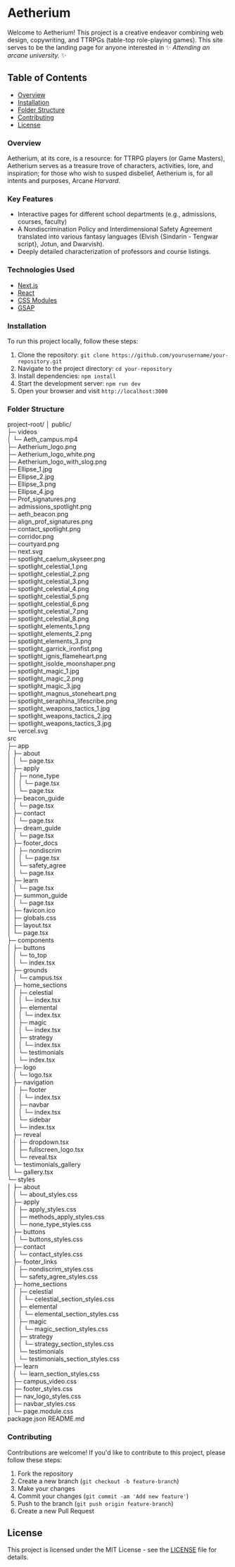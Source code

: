 # Aetherium
Welcome to Aetherium! This project is a creative endeavor combining web design, copywriting, and TTRPGs (table-top role-playing games). This site serves to be the landing page for anyone interested in &#10024; *Attending an arcane university.* &#10024;

## Table of Contents

- [Overview](#overview)
- [Installation](#installation)
- [Folder Structure](#folder-structure)
- [Contributing](#contributing)
- [License](#license)

### Overview
Aetherium, at its core, is a resource: for TTRPG players (or Game Masters), Aetherium serves as a treasure trove of characters, activities, lore, and inspiration; for those who wish to susped disbelief, Aetherium is, for all intents and purposes, Arcane *Harvard*.

### Key Features

- Interactive pages for different school departments (e.g., admissions, courses, faculty)
- A Nondiscrimination Policy and Interdimensional Safety Agreement translated into various fantasy languages (Elvish {Sindarin - Tengwar script}, Jotun, and Dwarvish).
- Deeply detailed characterization of professors and course listings.

### Technologies Used
- [Next.js](https://nextjs.org/)
- [React](https://reactjs.org/)
- [CSS Modules](https://github.com/css-modules/css-modules)
- [GSAP](https://greensock.com/gsap/)

### Installation

To run this project locally, follow these steps:

1. Clone the repository: `git clone https://github.com/yourusername/your-repository.git`
2. Navigate to the project directory: `cd your-repository`
3. Install dependencies: `npm install`
4. Start the development server: `npm run dev`
5. Open your browser and visit `http://localhost:3000`

### Folder Structure
project-root/
│
public/                                
├─ videos                              
│  └─ Aeth_campus.mp4                  
├─ Aetherium_logo.png                  
├─ Aetherium_logo_white.png            
├─ Aetherium_logo_with_slog.png        
├─ Ellipse_1.jpg                       
├─ Ellipse_2.jpg                       
├─ Ellipse_3.png                       
├─ Ellipse_4.jpg                       
├─ Prof_signatures.png                 
├─ admissions_spotlight.png            
├─ aeth_beacon.png                     
├─ align_prof_signatures.png           
├─ contact_spotlight.png               
├─ corridor.png                        
├─ courtyard.png                       
├─ next.svg                            
├─ spotlight_caelum_skyseer.png        
├─ spotlight_celestial_1.png           
├─ spotlight_celestial_2.png           
├─ spotlight_celestial_3.png           
├─ spotlight_celestial_4.png           
├─ spotlight_celestial_5.png           
├─ spotlight_celestial_6.png           
├─ spotlight_celestial_7.png           
├─ spotlight_celestial_8.png           
├─ spotlight_elements_1.png            
├─ spotlight_elements_2.png            
├─ spotlight_elements_3.png            
├─ spotlight_garrick_ironfist.png      
├─ spotlight_ignis_flameheart.png      
├─ spotlight_isolde_moonshaper.png     
├─ spotlight_magic_1.jpg               
├─ spotlight_magic_2.png               
├─ spotlight_magic_3.jpg               
├─ spotlight_magnus_stoneheart.png     
├─ spotlight_seraphina_lifescribe.png  
├─ spotlight_weapons_tactics_1.jpg     
├─ spotlight_weapons_tactics_2.jpg     
├─ spotlight_weapons_tactics_3.jpg     
└─ vercel.svg                          
src                                          
├─ app                                       
│  ├─ about                                  
│  │  └─ page.tsx                            
│  ├─ apply                                  
│  │  ├─ none_type                           
│  │  │  └─ page.tsx                         
│  │  └─ page.tsx                            
│  ├─ beacon_guide                           
│  │  └─ page.tsx                            
│  ├─ contact                                
│  │  └─ page.tsx                            
│  ├─ dream_guide                            
│  │  └─ page.tsx                            
│  ├─ footer_docs                            
│  │  ├─ nondiscrim                          
│  │  │  └─ page.tsx                         
│  │  └─ safety_agree                        
│  │     └─ page.tsx                         
│  ├─ learn                                  
│  │  └─ page.tsx                            
│  ├─ summon_guide                           
│  │  └─ page.tsx                            
│  ├─ favicon.ico                            
│  ├─ globals.css                            
│  ├─ layout.tsx                             
│  └─ page.tsx                               
├─ components                                
│  ├─ buttons                                
│  │  └─ to_top                              
│  │     └─ index.tsx                        
│  ├─ grounds                                
│  │  └─ campus.tsx                          
│  ├─ home_sections                          
│  │  ├─ celestial                           
│  │  │  └─ index.tsx                        
│  │  ├─ elemental                           
│  │  │  └─ index.tsx                        
│  │  ├─ magic                               
│  │  │  └─ index.tsx                        
│  │  ├─ strategy                            
│  │  │  └─ index.tsx                        
│  │  └─ testimonials                        
│  │     └─ index.tsx                        
│  ├─ logo                                   
│  │  └─ logo.tsx                            
│  ├─ navigation                             
│  │  ├─ footer                              
│  │  │  └─ index.tsx                        
│  │  ├─ navbar                              
│  │  │  └─ index.tsx                        
│  │  └─ sidebar                             
│  │     └─ index.tsx                        
│  ├─ reveal                                 
│  │  ├─ dropdown.tsx                        
│  │  ├─ fullscreen_logo.tsx                 
│  │  └─ reveal.tsx                          
│  └─ testimonials_gallery                   
│     └─ gallery.tsx                         
└─ styles                                    
│  ├─ about                                  
│  │  └─ about_styles.css                    
│  ├─ apply                                  
│  │  ├─ apply_styles.css                    
│  │  ├─ methods_apply_styles.css            
│  │  └─ none_type_styles.css                
│  ├─ buttons                                
│  │  └─ buttons_styles.css                  
│  ├─ contact                                
│  │  └─ contact_styles.css                  
│  ├─ footer_links                           
│  │  ├─ nondiscrim_styles.css               
│  │  └─ safety_agree_styles.css             
│  ├─ home_sections                          
│  │  ├─ celestial                           
│  │  │  └─ celestial_section_styles.css     
│  │  ├─ elemental                           
│  │  │  └─ elemental_section_styles.css     
│  │  ├─ magic                               
│  │  │  └─ magic_section_styles.css         
│  │  ├─ strategy                            
│  │  │  └─ strategy_section_styles.css      
│  │  └─ testimonials                        
│  │     └─ testimonials_section_styles.css  
│  ├─ learn                                  
│  │  └─ learn_section_styles.css            
│  ├─ campus_video.css                       
│  ├─ footer_styles.css                      
│  ├─ nav_logo_styles.css                    
│  ├─ navbar_styles.css                      
│  └─ page.module.css                        
package.json
README.md

### Contributing

Contributions are welcome! If you'd like to contribute to this project, please follow these steps:

1. Fork the repository
2. Create a new branch (`git checkout -b feature-branch`)
3. Make your changes
4. Commit your changes (`git commit -am 'Add new feature'`)
5. Push to the branch (`git push origin feature-branch`)
6. Create a new Pull Request

## License

This project is licensed under the MIT License - see the [LICENSE](LICENSE) file for details.
